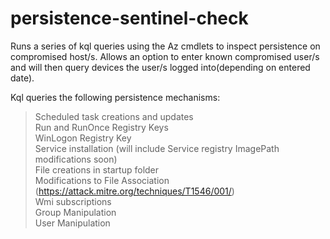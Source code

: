 # persistence-sentinel-check
Runs a series of kql queries using the Az cmdlets to inspect persistence on compromised host/s. Allows an option to enter known compromised user/s and will then query devices the user/s logged into(depending on entered date).


Kql queries the following persistence mechanisms:<br />
>Scheduled task creations and updates<br />
>Run and RunOnce Registry Keys<br />
>WinLogon Registry Key<br />
>Service installation (will include Service registry ImagePath modifications soon)<br />
>File creations in startup folder<br />
>Modifications to File Association (https://attack.mitre.org/techniques/T1546/001/)<br />
>Wmi subscriptions<br />
>Group Manipulation<br />
>User Manipulation<br />
